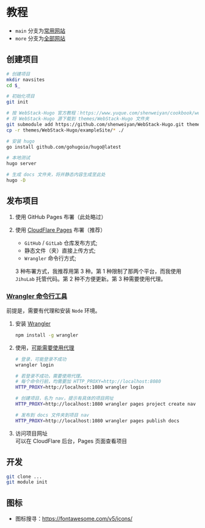 # 教程

- `main` 分支为[常用网站](https://nav.zzzzy.com)
- `more` 分支为[全部网站](https://navmore.zzzzy.com)

## 创建项目

```bash
# 创建项目
mkdir navsites
cd $_

# 初始化项目
git init

# 按 WebStack-Hugo 官方教程：https://www.yuque.com/shenweiyan/cookbook/webstack-hugo#Yk0FM
# 将 WebStack-Hugo 源下载到 themes/WebStack-Hugo 文件夹
git submodule add https://github.com/shenweiyan/WebStack-Hugo.git themes/WebStack-Hugo
cp -r themes/WebStack-Hugo/exampleSite/* ./

# 安装 hugo
go install github.com/gohugoio/hugo@latest

# 本地测试
hugo server

# 生成 docs 文件夹，将并静态内容生成至此处
hugo -D
```

## 发布项目

1. 使用 GitHub Pages 布署（此处略过）
2. 使用 [CloudFlare Pages](https://developers.cloudflare.com/pages/get-started/) 布署（推荐）

   - `GitHub` / `GitLab` 仓库发布方式;
   - 静态文件（夹）直接上传方式;
   - `Wrangler` 命令行方式;

   3 种布署方式，我推荐用第 3 种。第 1 种限制了那两个平台，而我使用 `JihuLab` 托管代码。第 2 种不方便更新。第 3 种需要使用代理。

### [Wrangler 命令行工具](https://developers.cloudflare.com/workers/wrangler/)

前提是，需要有代理和安装 `Node` 环境。

1. 安装 [Wrangler](https://developers.cloudflare.com/workers/wrangler/install-and-update/)
   ```bash
   npm install -g wrangler
   ```
2. 使用，[可能需要使用代理](https://developers.cloudflare.com/workers/wrangler/configuration/#proxy-support)

   ```bash
   # 登录，可能登录不成功
   wrangler login

   # 若登录不成功，需要使用代理。
   # 每个命令行前，均需要加 HTTP_PROXY=http://localhost:8080
   HTTP_PROXY=http://localhost:1080 wrangler login

   # 创建项目，名为 nav，提示有具体的项目网址
   HTTP_PROXY=http://localhost:1080 wrangler pages project create nav

   # 发布到 docs 文件夹到项目 nav
   HTTP_PROXY=http://localhost:1080 wrangler pages publish docs
   ```

3. 访问项目网址  
   可以在 CloudFlare 后台，Pages 页面查看项目

## 开发

```bash
git clone ...
git module init
```

## 图标

- 图标搜寻：https://fontawesome.com/v5/icons/
